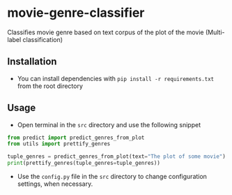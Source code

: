 # movie-genre-classifier
Classifies movie genre based on text corpus of the plot of the movie (Multi-label classification)

## Installation
- You can install dependencies with `pip install -r requirements.txt` from the root directory

## Usage
- Open terminal in the `src` directory and use the following snippet
```python
from predict import predict_genres_from_plot
from utils import prettify_genres

tuple_genres = predict_genres_from_plot(text="The plot of some movie") # Returns tuple of possible genre/s
print(prettify_genres(tuple_genres=tuple_genres))
```
- Use the `config.py` file in the `src` directory to change configuration settings, when necessary.